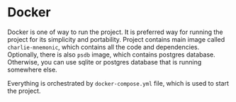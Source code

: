 # Docker

Docker is one of way to run the project. It is preferred way for running the project for its simplicity and portability.
Project contains main image called `charlie-mnemonic`, which contains all the code and dependencies.
Optionally, there is also `psdb` image, which contains postgres database.
Otherwise, you can use sqlite or postgres database that is running somewhere else.

Everything is orchestrated by `docker-compose.yml` file, which is used to start the project.

